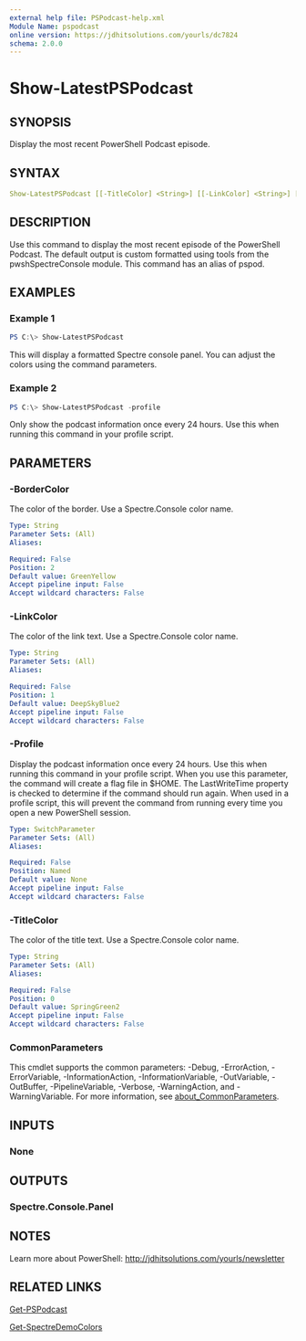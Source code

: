 ```yaml
---
external help file: PSPodcast-help.xml
Module Name: pspodcast
online version: https://jdhitsolutions.com/yourls/dc7824
schema: 2.0.0
---
```


# Show-LatestPSPodcast

## SYNOPSIS

Display the most recent PowerShell Podcast episode.

## SYNTAX

```yaml
Show-LatestPSPodcast [[-TitleColor] <String>] [[-LinkColor] <String>] [[-BorderColor] <String>] [-Profile] [<CommonParameters>]
```

## DESCRIPTION

Use this command to display the most recent episode of the PowerShell Podcast. The default output is custom formatted using tools from the pwshSpectreConsole module. This command has an alias of pspod.

## EXAMPLES

### Example 1

```powershell
PS C:\> Show-LatestPSPodcast
```

This will display a formatted Spectre console panel. You can adjust the colors using the command parameters.

### Example 2

```powershell
PS C:\> Show-LatestPSPodcast -profile
```

Only show the podcast information once every 24 hours. Use this when running this command in your profile script.

## PARAMETERS

### -BorderColor

The color of the border. Use a Spectre.Console color name.

```yaml
Type: String
Parameter Sets: (All)
Aliases:

Required: False
Position: 2
Default value: GreenYellow
Accept pipeline input: False
Accept wildcard characters: False
```

### -LinkColor

The color of the link text. Use a Spectre.Console color name.

```yaml
Type: String
Parameter Sets: (All)
Aliases:

Required: False
Position: 1
Default value: DeepSkyBlue2
Accept pipeline input: False
Accept wildcard characters: False
```

### -Profile

Display the podcast information once every 24 hours.
Use this when running this command in your profile script. When you use this parameter, the command will create a flag file in $HOME. The LastWriteTime property is checked to determine if the command should run again. When used in a profile script, this will prevent the command from running every time you open a new PowerShell session.

```yaml
Type: SwitchParameter
Parameter Sets: (All)
Aliases:

Required: False
Position: Named
Default value: None
Accept pipeline input: False
Accept wildcard characters: False
```

### -TitleColor

The color of the title text. Use a Spectre.Console color name.

```yaml
Type: String
Parameter Sets: (All)
Aliases:

Required: False
Position: 0
Default value: SpringGreen2
Accept pipeline input: False
Accept wildcard characters: False
```

### CommonParameters

This cmdlet supports the common parameters: -Debug, -ErrorAction, -ErrorVariable, -InformationAction, -InformationVariable, -OutVariable, -OutBuffer, -PipelineVariable, -Verbose, -WarningAction, and -WarningVariable. For more information, see [about_CommonParameters](http://go.microsoft.com/fwlink/?LinkID=113216).

## INPUTS

### None

## OUTPUTS

### Spectre.Console.Panel

## NOTES

Learn more about PowerShell: http://jdhitsolutions.com/yourls/newsletter

## RELATED LINKS

[Get-PSPodcast](Get-PSPodcast.md)

[Get-SpectreDemoColors]()
